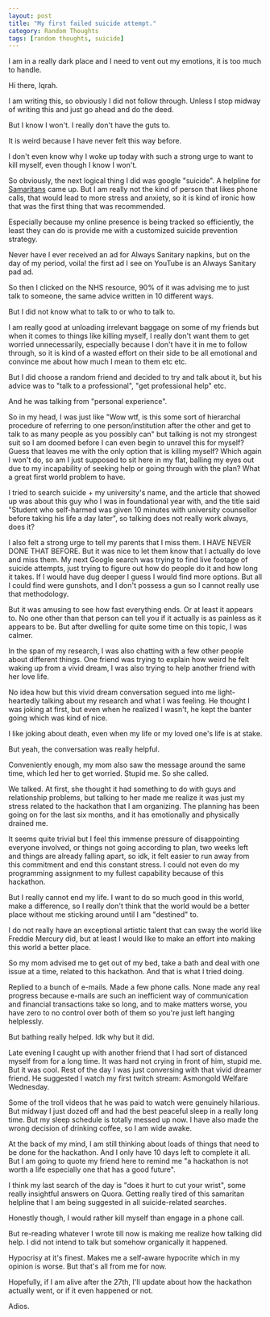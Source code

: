 ```yaml
---
layout: post
title: "My first failed suicide attempt."
category: Random Thoughts
tags: [random thoughts, suicide]
---
```


I am in a really dark place and I need to vent out my emotions, it is too much to handle.

Hi there, Iqrah.

I am writing this, so obviously I did not follow through. Unless I stop midway of writing this and just go ahead and do the deed.

But I know I won't. I really don't have the guts to.

It is weird because I have never felt this way before.

I don't even know why I woke up today with such a strong urge to want to kill myself, even though I know I won't.

So obviously, the next logical thing I did was google "suicide". A helpline for [Samaritans](https://www.google.com/search?q=suicide&oq=suicide&aqs=chrome.0.69i59j46l2j0l2j69i60l3.1221j0j9&sourceid=chrome&ie=UTF-8) came up. But I am really not the kind of person that likes phone calls, that would lead to more stress and anxiety, so it is kind of ironic how that was the first thing that was recommended.

Especially because my online presence is being tracked so efficiently, the least they can do is provide me with a customized suicide prevention strategy.

Never have I ever received an ad for Always Sanitary napkins, but on the day of my period, voila! the first ad I see on YouTube is an Always Sanitary pad ad.

So then I clicked on the NHS resource, 90% of it was advising me to just talk to someone, the same advice written in 10 different ways.

But I did not know what to talk to or who to talk to.

I am really good at unloading irrelevant baggage on some of my friends but when it comes to things like killing myself, I really don't want them to get worried unnecessarily, especially because I don't have it in me to follow through, so it is kind of a wasted effort on their side to be all emotional and convince me about how much I mean to them etc etc.

But I did choose a random friend and decided to try and talk about it, but his advice was to "talk to a professional", "get professional help" etc.

And he was talking from "personal experience".

So in my head, I was just like "Wow wtf, is this some sort of hierarchal procedure of referring to one person/institution after the other and get to talk to as many people as you possibly can" but talking is not my strongest suit so I am doomed before I can even begin to unravel this for myself? Guess that leaves me with the only option that is killing myself? Which again I won't do, so am I just supposed to sit here in my flat, balling my eyes out due to my incapability of seeking help or going through with the plan? What a great first world problem to have.

I tried to search suicide + my university's name, and the article that showed up was about this guy who I was in foundational year with, and the title said "Student who self-harmed was given 10 minutes with university counsellor before taking his life a day later", so talking does not really work always, does it?

I also felt a strong urge to tell my parents that I miss them. I HAVE NEVER DONE THAT BEFORE. But it was nice to let them know that I actually do love and miss them.
My next Google search was trying to find live footage of suicide attempts, just trying to figure out how do people do it and how long it takes. If I would have dug deeper I guess I would find more options. But all I could find were gunshots, and I don't possess a gun so I cannot really use that methodology.

But it was amusing to see how fast everything ends. Or at least it appears to. No one other than that person can tell you if it actually is as painless as it appears to be.
But after dwelling for quite some time on this topic, I was calmer.

In the span of my research, I was also chatting with a few other people about different things. One friend was trying to explain how weird he felt waking up from a vivid dream, I was also trying to help another friend with her love life.

No idea how but this vivid dream conversation segued into me light-heartedly talking about my research and what I was feeling. He thought I was joking at first, but even when he realized I wasn't, he kept the banter going which was kind of nice.

I like joking about death, even when my life or my loved one's life is at stake.

But yeah, the conversation was really helpful.

Conveniently enough, my mom also saw the message around the same time, which led her to get worried. Stupid me. So she called.

We talked. At first, she thought it had something to do with guys and relationship problems, but talking to her made me realize it was just my stress related to the hackathon that I am organizing. The planning has been going on for the last six months, and it has emotionally and physically drained me.

It seems quite trivial but I feel this immense pressure of disappointing everyone involved, or things not going according to plan, two weeks left and things are already falling apart, so idk, it felt easier to run away from this commitment and end this constant stress. I could not even do my programming assignment to my fullest capability because of this hackathon.

But I really cannot end my life. I want to do so much good in this world, make a difference, so I really don't think that the world would be a better place without me sticking around until I am "destined" to.

I do not really have an exceptional artistic talent that can sway the world like Freddie Mercury did, but at least I would like to make an effort into making this world a better place.

So my mom advised me to get out of my bed, take a bath and deal with one issue at a time, related to this hackathon. And that is what I tried doing.

Replied to a bunch of e-mails. Made a few phone calls. None made any real progress because e-mails are such an inefficient way of communication and financial transactions take so long, and to make matters worse, you have zero to no control over both of them so you're just left hanging helplessly.

But bathing really helped. Idk why but it did.

Late evening I caught up with another friend that I had sort of distanced myself from for a long time. It was hard not crying in front of him, stupid me. But it was cool.
Rest of the day I was just conversing with that vivid dreamer friend. He suggested I watch my first twitch stream: Asmongold Welfare Wednesday.

Some of the troll videos that he was paid to watch were genuinely hilarious.
But midway I just dozed off and had the best peaceful sleep in a really long time. But my sleep schedule is totally messed up now. I have also made the wrong decision of drinking coffee, so I am wide awake.

At the back of my mind, I am still thinking about loads of things that need to be done for the hackathon. And I only have 10 days left to complete it all.
But I am going to quote my friend here to remind me "a hackathon is not worth a life especially one that has a good future".

I think my last search of the day is "does it hurt to cut your wrist", some really insightful answers on Quora. Getting really tired of this samaritan helpline that I am being suggested in all suicide-related searches.

Honestly though, I would rather kill myself than engage in a phone call.

But re-reading whatever I wrote till now is making me realize how talking did help. I did not intend to talk but somehow organically it happened.

Hypocrisy at it's finest. Makes me a self-aware hypocrite which in my opinion is worse.
But that's all from me for now.

Hopefully, if I am alive after the 27th, I'll update about how the hackathon actually went, or if it even happened or not.

Adios.
